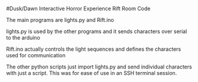 #Dusk/Dawn Interactive Horror Experience Rift Room Code

The main programs are lights.py and Rift.ino

lights.py is used by the other programs and it sends characters over serial to the arduino

Rift.ino actually controls the light sequences and defines the characters used for communication

The other python scripts just import lights.py and send individual characters with just a script. This was for ease of use in an SSH terminal session.
